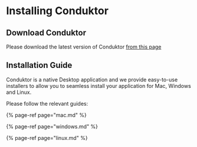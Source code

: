 # Installing Conduktor

## Download Conduktor

Please download the latest version of Conduktor [from this page](https://www.conduktor.io/download)

## Installation Guide

Conduktor is a native Desktop application and we provide easy-to-use installers to allow you to seamless install your application for Mac, Windows and Linux.

Please follow the relevant guides:

{% page-ref page="mac.md" %}

{% page-ref page="windows.md" %}

{% page-ref page="linux.md" %}


